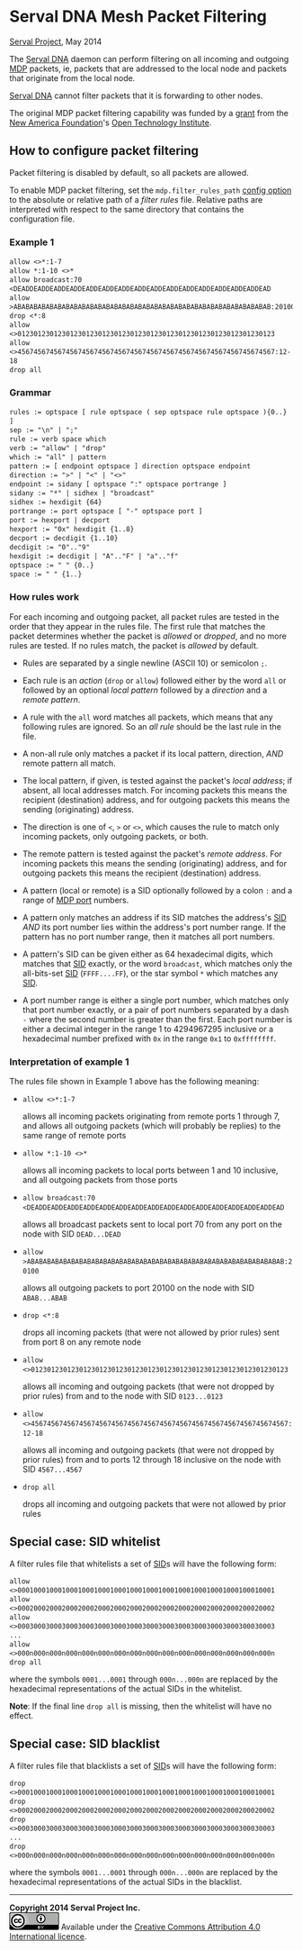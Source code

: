 Serval DNA Mesh Packet Filtering
================================
[Serval Project][], May 2014

The [Serval DNA][] daemon can perform filtering on all incoming and outgoing
[MDP][] packets, ie, packets that are addressed to the local node and packets
that originate from the local node.

[Serval DNA][] cannot filter packets that it is forwarding to other nodes.

The original MDP packet filtering capability was funded by a [grant][] from the
[New America Foundation][NAF]'s [Open Technology Institute][OTI].

How to configure packet filtering
---------------------------------

Packet filtering is disabled by default, so all packets are allowed.

To enable MDP packet filtering, set the `mdp.filter_rules_path` [config
option][] to the absolute or relative path of a _filter rules_ file.  Relative
paths are interpreted with respect to the same directory that contains the
configuration file.

### Example 1

    allow <>*:1-7
    allow *:1-10 <>*
    allow broadcast:70 <DEADDEADDEADDEADDEADDEADDEADDEADDEADDEADDEADDEADDEADDEADDEADDEAD
    allow >ABABABABABABABABABABABABABABABABABABABABABABABABABABABABABABABAB:20100
    drop <*:8
    allow <>0123012301230123012301230123012301230123012301230123012301230123
    allow <>4567456745674567456745674567456745674567456745674567456745674567:12-18
    drop all

### Grammar

    rules := optspace [ rule optspace ( sep optspace rule optspace ){0..} ]
    sep := "\n" | ";"
    rule := verb space which
    verb := "allow" | "drop"
    which := "all" | pattern
    pattern := [ endpoint optspace ] direction optspace endpoint
    direction := ">" | "<" | "<>"
    endpoint := sidany [ optspace ":" optspace portrange ]
    sidany := "*" | sidhex | "broadcast"
    sidhex := hexdigit {64}
    portrange := port optspace [ "-" optspace port ]
    port := hexport | decport
    hexport := "0x" hexdigit {1..8}
    decport := decdigit {1..10}
    decdigit := "0".."9"
    hexdigit := decdigit | "A".."F" | "a".."f"
    optspace := " " {0..}
    space := " " {1..}

### How rules work

For each incoming and outgoing packet, all packet rules are tested in the order
that they appear in the rules file.  The first rule that matches the packet
determines whether the packet is *allowed* or *dropped*, and no more rules are
tested.  If no rules match, the packet is *allowed* by default.

 * Rules are separated by a single newline (ASCII 10) or semicolon `;`.

 * Each rule is an *action* (`drop` or `allow`) followed either by the word
   `all` or followed by an optional *local pattern* followed by a *direction*
   and a *remote pattern*.

 * A rule with the `all` word matches all packets, which means that any
   following rules are ignored.  So an *all rule* should be the last rule in
   the file.

 * A non-all rule only matches a packet if its local pattern, direction, *AND*
   remote pattern all match.

 * The local pattern, if given, is tested against the packet's *local address*;
   if absent, all local addresses match.  For incoming packets this means the
   recipient (destination) address, and for outgoing packets this means the
   sending (originating) address.

 * The direction is one of `<`, `>` or `<>`, which causes the rule to match
   only incoming packets, only outgoing packets, or both.

 * The remote pattern is tested against the packet's *remote address*.  For
   incoming packets this means the sending (originating) address, and for
   outgoing packets this means the recipient (destination) address.

 * A pattern (local or remote) is a SID optionally followed by a colon `:` and
   a range of [MDP port][] numbers.

 * A pattern only matches an address if its SID matches the address's [SID][]
   *AND* its port number lies within the address's port number range.  If the
   pattern has no port number range, then it matches all port numbers.

 * A pattern's SID can be given either as 64 hexadecimal digits, which matches
   that [SID][] exactly, or the word `broadcast`, which matches only the
   all-bits-set [SID][] (`FFFF....FF`), or the star symbol `*` which matches
   any [SID][].

 * A port number range is either a single port number, which matches only that
   port number exactly, or a pair of port numbers separated by a dash `-` where
   the second number is greater than the first.  Each port number is either a
   decimal integer in the range 1 to 4294967295 inclusive or a hexadecimal
   number prefixed with `0x` in the range `0x1` to `0xffffffff`.

### Interpretation of example 1

The rules file shown in Example 1 above has the following meaning:

  * `allow <>*:1-7`

    allows all incoming packets originating from remote ports 1 through 7, and
    allows all outgoing packets (which will probably be replies) to the same
    range of remote ports

  * `allow *:1-10 <>*`

    allows all incoming packets to local ports between 1 and 10 inclusive, and
    all outgoing packets from those ports

  * `allow broadcast:70 <DEADDEADDEADDEADDEADDEADDEADDEADDEADDEADDEADDEADDEADDEADDEADDEAD`

    allows all broadcast packets sent to local port 70 from any port on the node
    with SID `DEAD...DEAD`

  * `allow >ABABABABABABABABABABABABABABABABABABABABABABABABABABABABABABABAB:20100`

    allows all outgoing packets to port 20100 on the node with SID `ABAB...ABAB`

  * `drop <*:8`

    drops all incoming packets (that were not allowed by prior rules) sent from
    port 8 on any remote node

  * `allow <>0123012301230123012301230123012301230123012301230123012301230123`

    allows all incoming and outgoing packets (that were not dropped by prior
    rules) from and to the node with SID `0123...0123`

  * `allow <>4567456745674567456745674567456745674567456745674567456745674567:12-18`

    allows all incoming and outgoing packets (that were not dropped by prior
    rules) from and to ports 12 through 18 inclusive on the node with SID
    `4567...4567`

  * `drop all`

    drops all incoming and outgoing packets that were not allowed by prior rules

Special case: SID whitelist
---------------------------

A filter rules file that whitelists a set of [SID][]s will have the following
form:

    allow <>0001000100010001000100010001000100010001000100010001000100010001
    allow <>0002000200020002000200020002000200020002000200020002000200020002
    allow <>0003000300030003000300030003000300030003000300030003000300030003
    ...
    allow <>000n000n000n000n000n000n000n000n000n000n000n000n000n000n000n000n
    drop all

where the symbols `0001...0001` through `000n...000n` are replaced by the
hexadecimal representations of the actual SIDs in the whitelist.

**Note**: If the final line `drop all` is missing, then the whitelist will have
no effect.

Special case: SID blacklist
---------------------------

A filter rules file that blacklists a set of [SID][]s will have the following
form:

    drop <>0001000100010001000100010001000100010001000100010001000100010001
    drop <>0002000200020002000200020002000200020002000200020002000200020002
    drop <>0003000300030003000300030003000300030003000300030003000300030003
    ...
    drop <>000n000n000n000n000n000n000n000n000n000n000n000n000n000n000n000n

where the symbols `0001...0001` through `000n...000n` are replaced by the
hexadecimal representations of the actual SIDs in the blacklist.


-----
**Copyright 2014 Serval Project Inc.**  
![CC-BY-4.0](./cc-by-4.0.png)
Available under the [Creative Commons Attribution 4.0 International licence][CC BY 4.0].


[Serval Project]: http://www.servalproject.org/
[CC BY 4.0]: ../LICENSE-DOCUMENTATION.md
[grant]: http://developer.servalproject.org/dokuwiki/doku.php?id=content:activity:naf6
[NAF]: http://www.newamerica.net/
[OTI]: http://oti.newamerica.net/
[Serval DNA]: http://developer.servalproject.org/dokuwiki/doku.php?id=content:servaldna:
[config option]: ./Servald-Configuration.md
[SID]: http://developer.servalproject.org/dokuwiki/doku.php?id=content:tech:sid
[MDP]: ./Mesh-Datagram-Protocol.md
[MDP port]: http://developer.servalproject.org/dokuwiki/doku.php?id=content:tech:mdp_port_number
